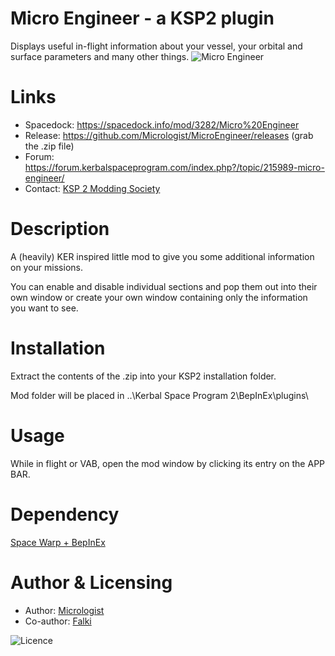 # Micro Engineer - a KSP2 plugin
Displays useful in-flight information about your vessel, your orbital and surface parameters and many other things.
![Micro Engineer](https://i.imgur.com/I7mZ4oQ.png)

# Links
* Spacedock: https://spacedock.info/mod/3282/Micro%20Engineer
* Release: https://github.com/Micrologist/MicroEngineer/releases (grab the .zip file)
* Forum: https://forum.kerbalspaceprogram.com/index.php?/topic/215989-micro-engineer/
* Contact: [KSP 2 Modding Society](https://discord.com/channels/1078696971088433153/1080340366995239004)

# Description
A (heavily) KER inspired little mod to give you some additional information on your missions.

You can enable and disable individual sections and pop them out into their own window or create your own window containing only the information you want to see.

# Installation
Extract the contents of the .zip into your KSP2 installation folder.

Mod folder will be placed in ..\Kerbal Space Program 2\BepInEx\plugins\

# Usage

While in flight or VAB, open the mod window by clicking its entry on the APP BAR.

# Dependency
[Space Warp + BepInEx](https://spacedock.info/mod/3277/Space%20Warp%20+%20BepInEx)

# Author & Licensing
* Author: [Micrologist](https://github.com/Micrologist)
* Co-author: [Falki](https://github.com/Falki-git)

<img src="https://img.shields.io/github/license/Micrologist/MicroEngineer" alt="Licence"/>
